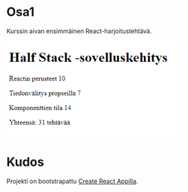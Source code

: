 # Osa1

Kurssin aivan ensimmäinen React-harjoitustehtävä.

![Kuvakaappaus Osa1-appista](images/screenshot.png)

# Kudos
Projekti on bootstrapattu [Create React Appilla](https://github.com/facebookincubator/create-react-app).